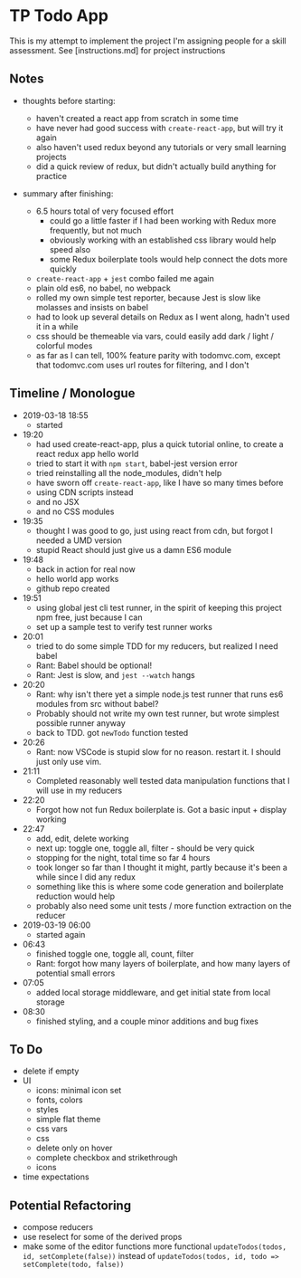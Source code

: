 

# TP Todo App

This is my attempt to implement the project I'm assigning people for a skill assessment. See [instructions.md] for project instructions

## Notes

- thoughts before starting:
    - haven't created a react app from scratch in some time
    - have never had good success with `create-react-app`, but will try it again
    - also haven't used redux beyond any tutorials or very small learning projects
    - did a quick review of redux, but didn't actually build anything for practice

- summary after finishing:
    - 6.5 hours total of very focused effort
        - could go a little faster if I had been working with Redux more frequently, but not much
        - obviously working with an established css library would help speed also
        - some Redux boilerplate tools would help connect the dots more quickly
    - `create-react-app` + `jest` combo failed me again
    - plain old es6, no babel, no webpack
    - rolled my own simple test reporter, because Jest is slow like molasses and insists on babel
    - had to look up several details on Redux as I went along, hadn't used it in a while
    - css should be themeable via vars, could easily add dark / light / colorful modes
    - as far as I can tell, 100% feature parity with todomvc.com, except that todomvc.com uses url routes for filtering, and I don't

## Timeline / Monologue

- 2019-03-18 18:55
    - started
- 19:20
    - had used create-react-app, plus a quick tutorial online, to create a react redux app hello world
    - tried to start it with `npm start`, babel-jest version error
    - tried reinstalling all the node_modules, didn't help
    - have sworn off `create-react-app`, like I have so many times before
    - using CDN scripts instead
    - and no JSX
    - and no CSS modules
- 19:35
    - thought I was good to go, just using react from cdn, but forgot I needed a UMD version
    - stupid React should just give us a damn ES6 module
- 19:48
    - back in action for real now
    - hello world app works
    - github repo created
- 19:51
    - using global jest cli test runner, in the spirit of keeping this project npm free, just because I can
    - set up a sample test to verify test runner works
- 20:01
    - tried to do some simple TDD for my reducers, but realized I need babel
    - Rant: Babel should be optional!
    - Rant: Jest is slow, and `jest --watch` hangs
- 20:20
    - Rant: why isn't there yet a simple node.js test runner that runs es6 modules from src without babel?
    - Probably should not write my own test runner, but wrote simplest possible runner anyway
    - back to TDD. got `newTodo` function tested
- 20:26
    - Rant: now VSCode is stupid slow for no reason. restart it. I should just only use vim.
- 21:11
    - Completed reasonably well tested data manipulation functions that I will use in my reducers
- 22:20
    - Forgot how not fun Redux boilerplate is. Got a basic input + display working
- 22:47
    - add, edit, delete working
    - next up: toggle one, toggle all, filter - should be very quick
    - stopping for the night, total time so far 4 hours
    - took longer so far than I thought it might, partly because it's been a while since I did any redux
    - something like this is where some code generation and boilerplate reduction would help
    - probably also need some unit tests / more function extraction on the reducer
- 2019-03-19 06:00
    - started again
- 06:43
    - finished toggle one, toggle all, count, filter
    - Rant: forgot how many layers of boilerplate, and how many layers of potential small errors
- 07:05
    - added local storage middleware, and get initial state from local storage
- 08:30
    - finished styling, and a couple minor additions and bug fixes

## To Do
- delete if empty
- UI
    - icons: minimal icon set
    - fonts, colors
    - styles
    - simple flat theme
    - css vars
    - css
    - delete only on hover
    - complete checkbox and strikethrough
    - icons
- time expectations

## Potential Refactoring
- compose reducers
- use reselect for some of the derived props
- make some of the editor functions more functional
    `updateTodos(todos, id, setComplete(false))` instead of `updateTodos(todos, id, todo => setComplete(todo, false))`